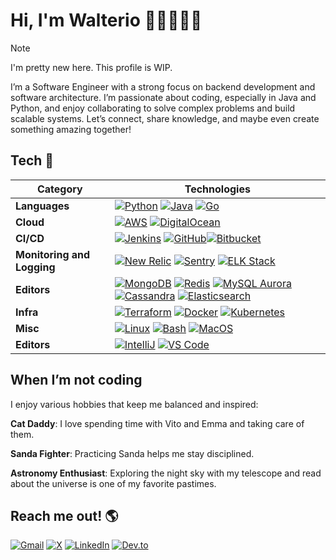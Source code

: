 # Hi, I'm Walterio 👋🏻👨🏻‍💻

> [!NOTE]
> I'm pretty new here. This profile is WIP.

I’m a Software Engineer with a strong focus on backend development and software architecture. I’m passionate about coding, especially in Java and Python, and enjoy collaborating to solve complex problems and build scalable systems. Let’s connect, share knowledge, and maybe even create something amazing together!

## Tech 🚀

| **Category** | **Technologies** |
| - | - |
**Languages** | [![Python](https://img.shields.io/static/v1?label=&message=Python&color=3C78A9&logo=python&logoColor=FFFFFF)](https://www.python.org/) [![Java](https://img.shields.io/static/v1?label=&message=Java&color=red&logo=java&logoColor=FFFFFF)](https://www.java.com/) [![Go](https://img.shields.io/static/v1?label=&message=Go&color=00ADD8&logo=go&logoColor=FFFFFF)](https://go.dev/)
**Cloud** | [![AWS](https://img.shields.io/static/v1?label=&message=AWS&color=232F3E&logo=amazonwebservices&logoColor=FFFFFF)](https://aws.amazon.com/) [![DigitalOcean](https://img.shields.io/static/v1?label=&message=DigitalOcean&color=0080FF&logo=digitalocean&logoColor=FFFFFF)](https://www.digitalocean.com/)
**CI/CD** | [![Jenkins](https://img.shields.io/static/v1?label=&message=Jenkins&color=D24939&logo=jenkins&logoColor=FFFFFF)](https://jenkins.io/) [![GitHub](https://img.shields.io/static/v1?label=&message=GitHub&color=181717&logo=github&logoColor=FFFFFF)](https://github.com/)[![Bitbucket](https://img.shields.io/static/v1?label=&message=Bitbucket&color=0052CC&logo=bitbucket&logoColor=FFFFFF)](https://bitbucket.org/)
**Monitoring and Logging** | [![New Relic](https://img.shields.io/static/v1?label=&message=New%20Relic&color=008C99&logo=new-relic&logoColor=FFFFFF)](https://newrelic.com/) [![Sentry](https://img.shields.io/static/v1?label=&message=Sentry&color=362D59&logo=sentry&logoColor=FFFFFF)](https://sentry.io/) [![ELK Stack](https://img.shields.io/static/v1?label=&message=ELK%20Stack&color=005571&logo=elastic&logoColor=FFFFFF)](https://www.elastic.co/what-is/elk-stack)
**Editors** | [![MongoDB](https://img.shields.io/static/v1?label=&message=MongoDB&color=47A248&logo=mongodb&logoColor=FFFFFF)](https://www.mongodb.com/) [![Redis](https://img.shields.io/static/v1?label=&message=Redis&color=DC382D&logo=redis&logoColor=FFFFFF)](https://redis.io/) [![MySQL Aurora](https://img.shields.io/static/v1?label=&message=MySQL%20Aurora&color=4479A1&logo=mysql&logoColor=FFFFFF)](https://aws.amazon.com/rds/aurora/) [![Cassandra](https://img.shields.io/static/v1?label=&message=Cassandra&color=1287B1&logo=apache-cassandra&logoColor=FFFFFF)](https://cassandra.apache.org/) [![Elasticsearch](https://img.shields.io/static/v1?label=&message=Elasticsearch&color=005571&logo=elasticsearch&logoColor=FFFFFF)](https://www.elastic.co/elasticsearch/)
**Infra** | [![Terraform](https://img.shields.io/static/v1?label=&message=Terraform&color=623CE4&logo=terraform&logoColor=FFFFFF)](https://www.terraform.io/) [![Docker](https://img.shields.io/static/v1?label=&message=Docker&color=2496ED&logo=docker&logoColor=FFFFFF)](https://docker.com/) [![Kubernetes](https://img.shields.io/static/v1?label=&message=Kubernetes&color=326ce5&logo=kubernetes&logoColor=FFFFFF)](https://kubernetes.io/)
**Misc** | [![Linux](https://img.shields.io/static/v1?label=&message=Linux&color=FCC624&logo=linux&logoColor=FFFFFF)](https://www.linux.org/) [![Bash](https://img.shields.io/static/v1?label=&message=Bash&color=4EAA25&logo=gnubash&logoColor=FFFFFF)](https://www.gnu.org/software/bash/) [![MacOS](https://img.shields.io/static/v1?label=&message=MacOS&color=FFFFFF&logo=macos&logoColor=000000)](https://es.wikipedia.org/wiki/MacOS)
**Editors** | [![IntelliJ](https://img.shields.io/static/v1?label=&message=IntelliJ&color=000000&logo=intellijidea&logoColor=FFFFFF)](https://www.jetbrains.com/idea/) [![VS Code](https://img.shields.io/static/v1?label=&message=VS%20Code&color=0076b7&logo=visualstudiocode&logoColor=FFFFFF)](https://code.visualstudio.com/)

## When I’m not coding
I enjoy various hobbies that keep me balanced and inspired:

**Cat Daddy**: I love spending time with Vito and Emma and taking care of them.

**Sanda Fighter**: Practicing Sanda helps me stay disciplined.

**Astronomy Enthusiast**:  Exploring the night sky with my telescope and read about the universe is one of my favorite pastimes.


## Reach me out! 🌎

[![Gmail](https://img.shields.io/badge/-Walter%20Cardozo-FFFFFF?style=flat&logo=Gmail&logoColor=Red)](mailto:waltercrdz@gmail.com) [![X](https://img.shields.io/badge/-@walteriodev-000000?style=flat&logo=x&logoColor=white)](https://x.com/walteriodev) [![LinkedIn](https://img.shields.io/badge/-Walter%20Cardozo-0072b1?style=flat&logo=Linkedin&logoColor=white)](https://www.linkedin.com/in/waltercrdz/) [![Dev.to](https://img.shields.io/badge/-waltercrdz-a75fff?style=flat&logo=Dev.to&logoColor=white)](https://dev.to/waltercrdz)